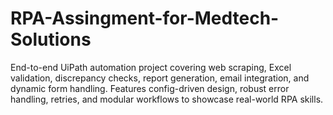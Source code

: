 # RPA-Assingment-for-Medtech-Solutions
End-to-end UiPath automation project covering web scraping, Excel validation, discrepancy checks, report generation, email integration, and dynamic form handling. Features config-driven design, robust error handling, retries, and modular workflows to showcase real-world RPA skills.
